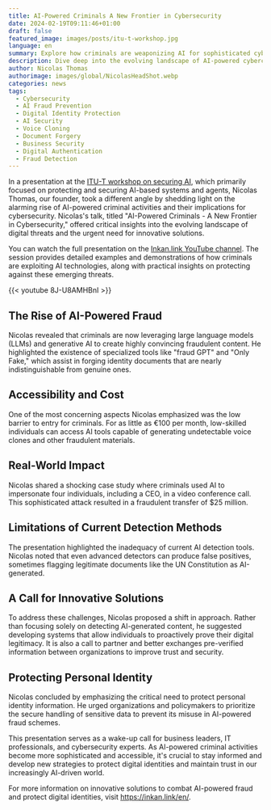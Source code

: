 ```yaml
---
title: AI-Powered Criminals A New Frontier in Cybersecurity
date: 2024-02-19T09:11:46+01:00
draft: false
featured_image: images/posts/itu-t-workshop.jpg
language: en
summary: Explore how criminals are weaponizing AI for sophisticated cyber attacks, featuring insights from Nicolas Thomas's ITU-T workshop presentation on emerging threats and innovative defense strategies against AI-powered fraud.
description: Dive deep into the evolving landscape of AI-powered cybercrime presented at the ITU-T workshop. Learn how criminals leverage large language models and generative AI for sophisticated fraud, including €100/month tools for voice cloning and document forgery. Discover real-world cases like the $25M fraud using AI-generated video conferencing, and understand why traditional detection methods fall short. Expert Nicolas Thomas shares crucial insights on protecting digital identities and implementing proactive security measures against emerging cyber threats.
author: Nicolas Thomas
authorimage: images/global/NicolasHeadShot.webp
categories: news
tags:
  - Cybersecurity
  - AI Fraud Prevention
  - Digital Identity Protection
  - AI Security
  - Voice Cloning
  - Document Forgery
  - Business Security
  - Digital Authentication
  - Fraud Detection
---
```


In a presentation at the [ITU-T workshop on securing AI](https://www.itu.int/en/ITU-T/Workshops-and-Seminars/2024/0219/Pages/default.aspx), which primarily focused on protecting and securing AI-based systems and agents, Nicolas Thomas, our founder, took a different angle by shedding light on the alarming rise of AI-powered criminal activities and their implications for cybersecurity. Nicolas's talk, titled "AI-Powered Criminals - A New Frontier in Cybersecurity," offered critical insights into the evolving landscape of digital threats and the urgent need for innovative solutions.

You can watch the full presentation on the [Inkan.link YouTube channel](https://youtu.be/8J-U8AMHBnI). The session provides detailed examples and demonstrations of how criminals are exploiting AI technologies, along with practical insights on protecting against these emerging threats.


{{< youtube 8J-U8AMHBnI >}}

## The Rise of AI-Powered Fraud

Nicolas revealed that criminals are now leveraging large language models (LLMs) and generative AI to create highly convincing fraudulent content. He highlighted the existence of specialized tools like "fraud GPT" and "Only Fake," which assist in forging identity documents that are nearly indistinguishable from genuine ones. 

## Accessibility and Cost

One of the most concerning aspects Nicolas emphasized was the low barrier to entry for criminals. For as little as €100 per month, low-skilled individuals can access AI tools capable of generating undetectable voice clones and other fraudulent materials.

## Real-World Impact

Nicolas shared a shocking case study where criminals used AI to impersonate four individuals, including a CEO, in a video conference call. This sophisticated attack resulted in a fraudulent transfer of $25 million.

## Limitations of Current Detection Methods

The presentation highlighted the inadequacy of current AI detection tools. Nicolas noted that even advanced detectors can produce false positives, sometimes flagging legitimate documents like the UN Constitution as AI-generated.

## A Call for Innovative Solutions

To address these challenges, Nicolas proposed a shift in approach. Rather than focusing solely on detecting AI-generated content, he suggested developing systems that allow individuals to proactively prove their digital legitimacy. It is also a call to partner and better exchanges pre-verified information between organizations to improve trust and security.

## Protecting Personal Identity

Nicolas concluded by emphasizing the critical need to protect personal identity information. He urged organizations and policymakers to prioritize the secure handling of sensitive data to prevent its misuse in AI-powered fraud schemes.

This presentation serves as a wake-up call for business leaders, IT professionals, and cybersecurity experts. As AI-powered criminal activities become more sophisticated and accessible, it's crucial to stay informed and develop new strategies to protect digital identities and maintain trust in our increasingly AI-driven world.

For more information on innovative solutions to combat AI-powered fraud and protect digital identities, visit <https://inkan.link/en/>.

